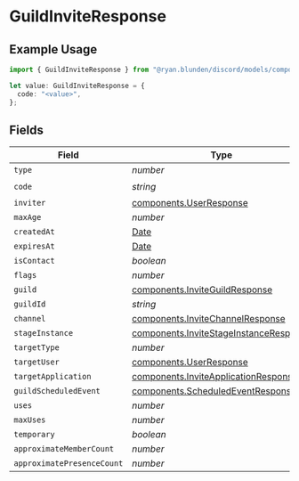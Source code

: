 # GuildInviteResponse

## Example Usage

```typescript
import { GuildInviteResponse } from "@ryan.blunden/discord/models/components";

let value: GuildInviteResponse = {
  code: "<value>",
};
```

## Fields

| Field                                                                                            | Type                                                                                             | Required                                                                                         | Description                                                                                      |
| ------------------------------------------------------------------------------------------------ | ------------------------------------------------------------------------------------------------ | ------------------------------------------------------------------------------------------------ | ------------------------------------------------------------------------------------------------ |
| `type`                                                                                           | *number*                                                                                         | :heavy_minus_sign:                                                                               | N/A                                                                                              |
| `code`                                                                                           | *string*                                                                                         | :heavy_check_mark:                                                                               | N/A                                                                                              |
| `inviter`                                                                                        | [components.UserResponse](../../models/components/userresponse.md)                               | :heavy_minus_sign:                                                                               | N/A                                                                                              |
| `maxAge`                                                                                         | *number*                                                                                         | :heavy_minus_sign:                                                                               | N/A                                                                                              |
| `createdAt`                                                                                      | [Date](https://developer.mozilla.org/en-US/docs/Web/JavaScript/Reference/Global_Objects/Date)    | :heavy_minus_sign:                                                                               | N/A                                                                                              |
| `expiresAt`                                                                                      | [Date](https://developer.mozilla.org/en-US/docs/Web/JavaScript/Reference/Global_Objects/Date)    | :heavy_minus_sign:                                                                               | N/A                                                                                              |
| `isContact`                                                                                      | *boolean*                                                                                        | :heavy_minus_sign:                                                                               | N/A                                                                                              |
| `flags`                                                                                          | *number*                                                                                         | :heavy_minus_sign:                                                                               | N/A                                                                                              |
| `guild`                                                                                          | [components.InviteGuildResponse](../../models/components/inviteguildresponse.md)                 | :heavy_minus_sign:                                                                               | N/A                                                                                              |
| `guildId`                                                                                        | *string*                                                                                         | :heavy_minus_sign:                                                                               | N/A                                                                                              |
| `channel`                                                                                        | [components.InviteChannelResponse](../../models/components/invitechannelresponse.md)             | :heavy_minus_sign:                                                                               | N/A                                                                                              |
| `stageInstance`                                                                                  | [components.InviteStageInstanceResponse](../../models/components/invitestageinstanceresponse.md) | :heavy_minus_sign:                                                                               | N/A                                                                                              |
| `targetType`                                                                                     | *number*                                                                                         | :heavy_minus_sign:                                                                               | N/A                                                                                              |
| `targetUser`                                                                                     | [components.UserResponse](../../models/components/userresponse.md)                               | :heavy_minus_sign:                                                                               | N/A                                                                                              |
| `targetApplication`                                                                              | [components.InviteApplicationResponse](../../models/components/inviteapplicationresponse.md)     | :heavy_minus_sign:                                                                               | N/A                                                                                              |
| `guildScheduledEvent`                                                                            | [components.ScheduledEventResponse](../../models/components/scheduledeventresponse.md)           | :heavy_minus_sign:                                                                               | N/A                                                                                              |
| `uses`                                                                                           | *number*                                                                                         | :heavy_minus_sign:                                                                               | N/A                                                                                              |
| `maxUses`                                                                                        | *number*                                                                                         | :heavy_minus_sign:                                                                               | N/A                                                                                              |
| `temporary`                                                                                      | *boolean*                                                                                        | :heavy_minus_sign:                                                                               | N/A                                                                                              |
| `approximateMemberCount`                                                                         | *number*                                                                                         | :heavy_minus_sign:                                                                               | N/A                                                                                              |
| `approximatePresenceCount`                                                                       | *number*                                                                                         | :heavy_minus_sign:                                                                               | N/A                                                                                              |
